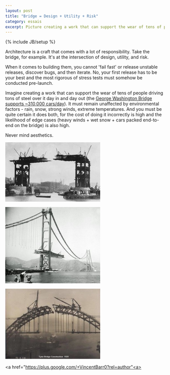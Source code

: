 ```yaml
---
layout: post
title: "Bridge = Design + Utility + Risk"
category: essais
excerpt: Picture creating a work that can support the wear of tens of people driving tons of steel over it everyday day in, and day out...
---
```

{% include JB/setup %}

Architecture is a craft that comes with a lot of responsibility.  Take the bridge, for example. It's at the intersection of design, utility, and risk.

When it comes to building them, you cannot 'fail fast' or release unstable releases, discover bugs, and then iterate. No, your first release has to be your best and the most rigorous of stress tests must somehow be conducted pre-launch. 

Imagine creating a work that can support the wear of tens of people driving tons of steel over it day in and day out (the [George Washington Bridge supports ~310,000 cars/day](http://dinersjournal.blogs.nytimes.com/2011/11/23/how-many-people-will-travel-across-the-george-washington-bridge-today/?_r=0)). It must remain unaffected by environmental factors - rain, snow, strong winds, extreme temperatures. And you must be quite certain it does both, for the cost of doing it incorrectly is high and the likelihood of edge cases (heavy winds + wet snow + cars packed end-to-end on the bridge) is also high. 

Never mind aesthetics. 

![Bridge](/assets/images/bridge1.jpg)  

![Bridge 2](/assets/images/bridge2.jpg)  

![Bridge 3](/assets/images/bridge3.jpg)

<a href="https://plus.google.com/+VincentBarr0?rel=author"<a></a>